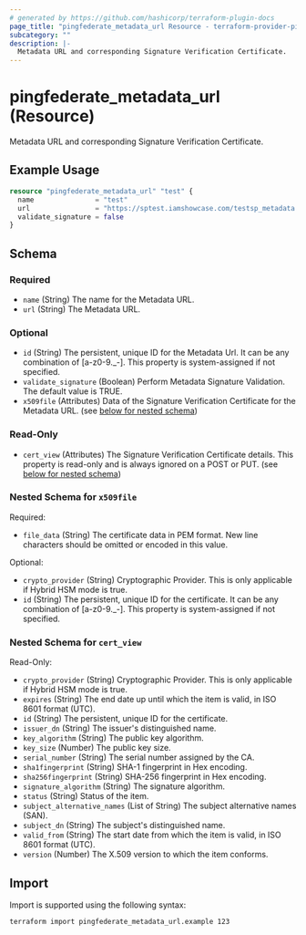 ```yaml
---
# generated by https://github.com/hashicorp/terraform-plugin-docs
page_title: "pingfederate_metadata_url Resource - terraform-provider-pingfederate"
subcategory: ""
description: |-
  Metadata URL and corresponding Signature Verification Certificate.
---
```


# pingfederate_metadata_url (Resource)

Metadata URL and corresponding Signature Verification Certificate.

## Example Usage

```terraform
resource "pingfederate_metadata_url" "test" {
  name               = "test"
  url                = "https://sptest.iamshowcase.com/testsp_metadata.xml"
  validate_signature = false
}
```

<!-- schema generated by tfplugindocs -->
## Schema

### Required

- `name` (String) The name for the Metadata URL.
- `url` (String) The Metadata URL.

### Optional

- `id` (String) The persistent, unique ID for the Metadata Url. It can be any combination of [a-z0-9._-]. This property is system-assigned if not specified.
- `validate_signature` (Boolean) Perform Metadata Signature Validation. The default value is TRUE.
- `x509file` (Attributes) Data of the Signature Verification Certificate for the Metadata URL. (see [below for nested schema](#nestedatt--x509file))

### Read-Only

- `cert_view` (Attributes) The Signature Verification Certificate details. This property is read-only and is always ignored on a POST or PUT. (see [below for nested schema](#nestedatt--cert_view))

<a id="nestedatt--x509file"></a>
### Nested Schema for `x509file`

Required:

- `file_data` (String) The certificate data in PEM format. New line characters should be omitted or encoded in this value.

Optional:

- `crypto_provider` (String) Cryptographic Provider. This is only applicable if Hybrid HSM mode is true.
- `id` (String) The persistent, unique ID for the certificate. It can be any combination of [a-z0-9._-]. This property is system-assigned if not specified.


<a id="nestedatt--cert_view"></a>
### Nested Schema for `cert_view`

Read-Only:

- `crypto_provider` (String) Cryptographic Provider. This is only applicable if Hybrid HSM mode is true.
- `expires` (String) The end date up until which the item is valid, in ISO 8601 format (UTC).
- `id` (String) The persistent, unique ID for the certificate.
- `issuer_dn` (String) The issuer's distinguished name.
- `key_algorithm` (String) The public key algorithm.
- `key_size` (Number) The public key size.
- `serial_number` (String) The serial number assigned by the CA.
- `sha1fingerprint` (String) SHA-1 fingerprint in Hex encoding.
- `sha256fingerprint` (String) SHA-256 fingerprint in Hex encoding.
- `signature_algorithm` (String) The signature algorithm.
- `status` (String) Status of the item.
- `subject_alternative_names` (List of String) The subject alternative names (SAN).
- `subject_dn` (String) The subject's distinguished name.
- `valid_from` (String) The start date from which the item is valid, in ISO 8601 format (UTC).
- `version` (Number) The X.509 version to which the item conforms.

## Import

Import is supported using the following syntax:

```shell
terraform import pingfederate_metadata_url.example 123
```
